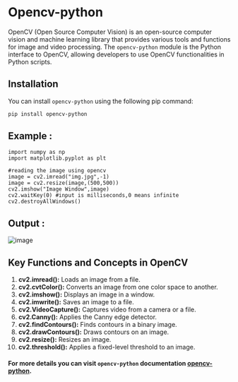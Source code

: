 # Opencv-python

OpenCV (Open Source Computer Vision) is an open-source computer vision and machine learning library that provides various tools and functions for image and video processing. The `opencv-python` module is the Python interface to OpenCV, allowing developers to use OpenCV functionalities in Python scripts.

## Installation

You can install `opencv-python` using the following pip command:

```bash
pip install opencv-python
```

## Example : 

```import cv2
import numpy as np
import matplotlib.pyplot as plt

#reading the image using opencv
image = cv2.imread("img.jpg",-1)
image = cv2.resize(image,(500,500))
cv2.imshow("Image Window",image)
cv2.waitKey(0) #input is milliseconds,0 means infinite
cv2.destroyAllWindows()
```
## Output :

![image](https://github.com/Vivek02Sharma/Opencv-python/assets/112774647/7d450415-b09f-459e-a502-53d91cfeb724)


## Key Functions and Concepts in OpenCV

1. **cv2.imread():** Loads an image from a file.
2. **cv2.cvtColor():** Converts an image from one color space to another.
3. **cv2.imshow():** Displays an image in a window.
4. **cv2.imwrite():** Saves an image to a file.
5. **cv2.VideoCapture():** Captures video from a camera or a file.
6. **cv2.Canny():** Applies the Canny edge detector.
7. **cv2.findContours():** Finds contours in a binary image.
8. **cv2.drawContours():** Draws contours on an image.
9. **cv2.resize():** Resizes an image.
10. **cv2.threshold():** Applies a fixed-level threshold to an image.

#### For more details you can visit `opencv-python` documentation [opencv-python](https://docs.opencv.org/3.4/d6/d00/tutorial_py_root.html).


